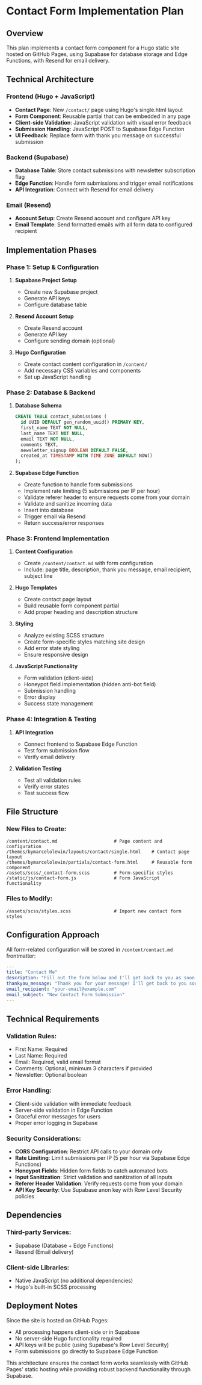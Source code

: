 # Contact Form Implementation Plan

## Overview
This plan implements a contact form component for a Hugo static site hosted on GitHub Pages, using Supabase for database storage and Edge Functions, with Resend for email delivery.

## Technical Architecture

### Frontend (Hugo + JavaScript)
- **Contact Page**: New `/contact/` page using Hugo's single.html layout
- **Form Component**: Reusable partial that can be embedded in any page
- **Client-side Validation**: JavaScript validation with visual error feedback
- **Submission Handling**: JavaScript POST to Supabase Edge Function
- **UI Feedback**: Replace form with thank you message on successful submission

### Backend (Supabase)
- **Database Table**: Store contact submissions with newsletter subscription flag
- **Edge Function**: Handle form submissions and trigger email notifications
- **API Integration**: Connect with Resend for email delivery

### Email (Resend)
- **Account Setup**: Create Resend account and configure API key
- **Email Template**: Send formatted emails with all form data to configured recipient

## Implementation Phases

### Phase 1: Setup & Configuration
1. **Supabase Project Setup**
   - Create new Supabase project
   - Generate API keys
   - Configure database table
   
2. **Resend Account Setup**
   - Create Resend account
   - Generate API key
   - Configure sending domain (optional)

3. **Hugo Configuration**
   - Create contact content configuration in `/content/`
   - Add necessary CSS variables and components
   - Set up JavaScript handling

### Phase 2: Database & Backend
1. **Database Schema**
   ```sql
   CREATE TABLE contact_submissions (
     id UUID DEFAULT gen_random_uuid() PRIMARY KEY,
     first_name TEXT NOT NULL,
     last_name TEXT NOT NULL,
     email TEXT NOT NULL,
     comments TEXT,
     newsletter_signup BOOLEAN DEFAULT FALSE,
     created_at TIMESTAMP WITH TIME ZONE DEFAULT NOW()
   );
   ```

2. **Supabase Edge Function**
   - Create function to handle form submissions
   - Implement rate limiting (5 submissions per IP per hour)
   - Validate referer header to ensure requests come from your domain
   - Validate and sanitize incoming data
   - Insert into database
   - Trigger email via Resend
   - Return success/error responses

### Phase 3: Frontend Implementation
1. **Content Configuration**
   - Create `/content/contact.md` with form configuration
   - Include: page title, description, thank you message, email recipient, subject line

2. **Hugo Templates**
   - Create contact page layout
   - Build reusable form component partial
   - Add proper heading and description structure

3. **Styling**
   - Analyze existing SCSS structure
   - Create form-specific styles matching site design
   - Add error state styling
   - Ensure responsive design

4. **JavaScript Functionality**
   - Form validation (client-side)
   - Honeypot field implementation (hidden anti-bot field)
   - Submission handling
   - Error display
   - Success state management

### Phase 4: Integration & Testing
1. **API Integration**
   - Connect frontend to Supabase Edge Function
   - Test form submission flow
   - Verify email delivery

2. **Validation Testing**
   - Test all validation rules
   - Verify error states
   - Test success flow

## File Structure

### New Files to Create:
```
/content/contact.md                     # Page content and configuration
/themes/bymarcelolewin/layouts/contact/single.html    # Contact page layout
/themes/bymarcelolewin/partials/contact-form.html     # Reusable form component
/assets/scss/_contact-form.scss         # Form-specific styles
/static/js/contact-form.js              # Form JavaScript functionality
```

### Files to Modify:
```
/assets/scss/styles.scss                # Import new contact form styles
```

## Configuration Approach

All form-related configuration will be stored in `/content/contact.md` frontmatter:

```yaml
---
title: "Contact Me"
description: "Fill out the form below and I'll get back to you as soon as possible."
thankyou_message: "Thank you for your message! I'll get back to you soon."
email_recipient: "your-email@example.com"
email_subject: "New Contact Form Submission"
---
```

## Technical Requirements

### Validation Rules:
- First Name: Required
- Last Name: Required  
- Email: Required, valid email format
- Comments: Optional, minimum 3 characters if provided
- Newsletter: Optional boolean

### Error Handling:
- Client-side validation with immediate feedback
- Server-side validation in Edge Function
- Graceful error messages for users
- Proper error logging in Supabase

### Security Considerations:
- **CORS Configuration**: Restrict API calls to your domain only
- **Rate Limiting**: Limit submissions per IP (5 per hour via Supabase Edge Functions)
- **Honeypot Fields**: Hidden form fields to catch automated bots
- **Input Sanitization**: Strict validation and sanitization of all inputs
- **Referer Header Validation**: Verify requests come from your domain
- **API Key Security**: Use Supabase anon key with Row Level Security policies

## Dependencies

### Third-party Services:
- Supabase (Database + Edge Functions)
- Resend (Email delivery)

### Client-side Libraries:
- Native JavaScript (no additional dependencies)
- Hugo's built-in SCSS processing

## Deployment Notes

Since the site is hosted on GitHub Pages:
- All processing happens client-side or in Supabase
- No server-side Hugo functionality required
- API keys will be public (using Supabase's Row Level Security)
- Form submissions go directly to Supabase Edge Function

This architecture ensures the contact form works seamlessly with GitHub Pages' static hosting while providing robust backend functionality through Supabase.